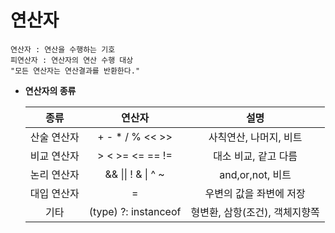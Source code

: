 # 연산자

```
연산자 : 연산을 수행하는 기호
피연산자 : 연산자의 연산 수행 대상
"모든 연산자는 연산결과를 반환한다."
```

- **연산자의 종류**

  |    종류     |             연산자              |              설명              |
  | :---------: | :-----------------------------: | :----------------------------: |
  | 산술 연산자 |     + - * /  %       <<  >>     |     사칙연산, 나머지, 비트     |
  | 비교 연산자 |      >  <  >=  <=  ==  !=       |      대소 비교, 같고 다름      |
  | 논리 연산자 | &&  \|\|  !         &  \|  ^  ~ |       and,or,not,  비트        |
  | 대입 연산자 |                =                |    우변의 값을 좌변에 저장     |
  |    기타     |     (type)   ?:  instanceof     | 형변환, 삼항(조건), 객체지향쪽 |

  